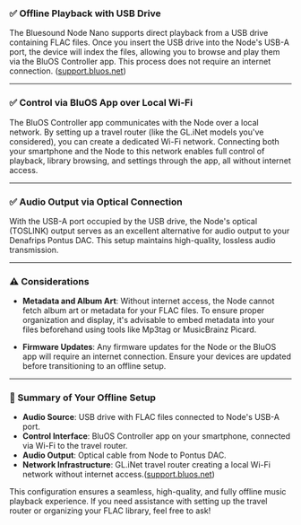 
### ✅ Offline Playback with USB Drive

The Bluesound Node Nano supports direct playback from a USB drive containing FLAC files. Once you insert the USB drive into the Node's USB-A port, the device will index the files, allowing you to browse and play them via the BluOS Controller app. This process does not require an internet connection. ([support.bluos.net][1])

---

### ✅ Control via BluOS App over Local Wi-Fi

The BluOS Controller app communicates with the Node over a local network. By setting up a travel router (like the GL.iNet models you've considered), you can create a dedicated Wi-Fi network. Connecting both your smartphone and the Node to this network enables full control of playback, library browsing, and settings through the app, all without internet access.&#x20;

---

### ✅ Audio Output via Optical Connection

With the USB-A port occupied by the USB drive, the Node's optical (TOSLINK) output serves as an excellent alternative for audio output to your Denafrips Pontus DAC. This setup maintains high-quality, lossless audio transmission.

---

### ⚠️ Considerations

* **Metadata and Album Art**: Without internet access, the Node cannot fetch album art or metadata for your FLAC files. To ensure proper organization and display, it's advisable to embed metadata into your files beforehand using tools like Mp3tag or MusicBrainz Picard.

* **Firmware Updates**: Any firmware updates for the Node or the BluOS app will require an internet connection. Ensure your devices are updated before transitioning to an offline setup.

---

### 🧰 Summary of Your Offline Setup

* **Audio Source**: USB drive with FLAC files connected to Node's USB-A port.
* **Control Interface**: BluOS Controller app on your smartphone, connected via Wi-Fi to the travel router.
* **Audio Output**: Optical cable from Node to Pontus DAC.
* **Network Infrastructure**: GL.iNet travel router creating a local Wi-Fi network without internet access.([support.bluos.net][1])

This configuration ensures a seamless, high-quality, and fully offline music playback experience. If you need assistance with setting up the travel router or organizing your FLAC library, feel free to ask!

[1]: https://support.bluos.net/hc/en-us/articles/360037137354-USB-Server-Mode-How-to-connect-external-USB-Library-to-the-BluOS-Players?utm_source=chatgpt.com "USB Server Mode - How to connect external USB Library to the ..."
